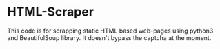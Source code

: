 # HTML-Scraper
This code is for scrapping static HTML based web-pages using python3 and BeautifulSoup library.
It doesn't bypass the captcha at the moment.
